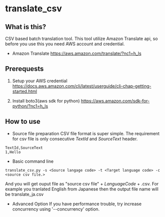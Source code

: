 # translate_csv

## What is this?
CSV based batch translation tool. This tool utilize Amazon Translate api, so before you use this you need AWS account and credential.
- Amazon Translate
https://aws.amazon.com/translate/?nc1=h_ls




## Prerequests
1. Setup your AWS credential
https://docs.aws.amazon.com/cli/latest/userguide/cli-chap-getting-started.html

2. Install boto3(aws sdk for python)
https://aws.amazon.com/sdk-for-python/?nc1=h_ls

## How to use
- Source file preparation
CSV file format is super simple. The requirement for csv file is only consecutive _TextId_ and _SourceText_ header.

```
TextId,SourceText
1,Hello
```

- Basic command line

```
translate_csv.py -s <Source langage code> -t <Target language code> -c <source csv file.>
```

And you will get ouput file as "source csv file" + _LanguageCode_ + .csv. For example you tranlated English from Japanese then the output file name will be translate_ja.csv


- Advanced Option
If you have performance trouble, try increase concurrency using '--concurrency' option.